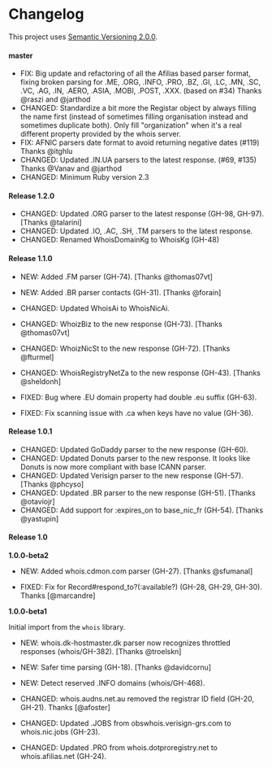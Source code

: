# Changelog

This project uses [Semantic Versioning 2.0.0](http://semver.org/).


#### master

- FIX: Big update and refactoring of all the Afilias based parser format, fixing broken parsing for .ME, .ORG, .INFO, .PRO, .BZ, .GI, .LC, .MN, .SC, .VC, .AG, .IN, .AERO, .ASIA, .MOBI, .POST, .XXX. (based on #34) Thanks @raszi and @jarthod
- CHANGED: Standardize a bit more the Registar object by always filling the name first (instead of sometimes filling organisation instead and sometimes duplicate both). Only fill "organization" when it's a real different property provided by the whois server.
- FIX: AFNIC parsers date format to avoid returning negative dates (#119) Thanks @itghlu
- CHANGED: Updated .IN.UA parsers to the latest response. (#69, #135) Thanks @Vanav and @jarthod
- CHANGED: Minimum Ruby version 2.3


#### Release 1.2.0

- CHANGED: Updated .ORG parser to the latest response (GH-98, GH-97). [Thanks @talarini]
- CHANGED: Updated .IO, .AC, .SH, .TM parsers to the latest response.
- CHANGED: Renamed WhoisDomainKg to WhoisKg (GH-48)


#### Release 1.1.0

- NEW: Added .FM parser (GH-74). [Thanks @thomas07vt]
- NEW: Added .BR parser contacts (GH-31). [Thanks @forain]

- CHANGED: Updated WhoisAi to WhoisNicAi.
- CHANGED: WhoizBiz to the new response (GH-73). [Thanks @thomas07vt]
- CHANGED: WhoizNicSt to the new response (GH-72). [Thanks @fturmel]
- CHANGED: WhoisRegistryNetZa to the new response (GH-43). [Thanks @sheldonh]

- FIXED: Bug where .EU domain property had double .eu suffix (GH-63).
- FIXED: Fix scanning issue with .ca when keys have no value (GH-36).


#### Release 1.0.1

- CHANGED: Updated GoDaddy parser to the new response (GH-60).
- CHANGED: Updated Donuts parser to the new response. It looks like Donuts is now more compliant with base ICANN parser.
- CHANGED: Updated Verisign parser to the new response (GH-57). [Thanks @phcyso]
- CHANGED: Updated .BR parser to the new response (GH-51). [Thanks @otaviojr]
- CHANGED: Add support for :expires_on to base_nic_fr (GH-54). [Thanks @yastupin]


#### Release 1.0

**1.0.0-beta2**

- NEW: Added whois.cdmon.com parser (GH-27). [Thanks @sfumanal]

- FIXED: Fix for Record#respond_to?(:available?) (GH-28, GH-29, GH-30). Thanks [@marcandre]

**1.0.0-beta1**

Initial import from the `whois` library.

- NEW: whois.dk-hostmaster.dk parser now recognizes throttled responses (whois/GH-382). [Thanks @troelskn]
- NEW: Safer time parsing (GH-18). [Thanks @davidcornu]
- NEW: Detect reserved .INFO domains (whois/GH-468).

- CHANGED: whois.audns.net.au removed the registrar ID field (GH-20, GH-21). Thanks [@afoster]
- CHANGED: Updated .JOBS from obswhois.verisign-grs.com to whois.nic.jobs (GH-23).
- CHANGED: Updated .PRO from whois.dotproregistry.net to whois.afilias.net (GH-24).
